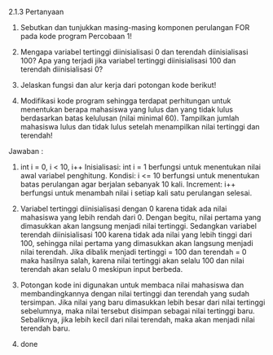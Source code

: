 2.1.3 Pertanyaan

1. Sebutkan dan tunjukkan masing-masing komponen perulangan FOR pada kode program
Percobaan 1!

2. Mengapa variabel tertinggi diinisialisasi 0 dan terendah diinisialisasi 100? Apa yang
terjadi jika variabel tertinggi diinisialisasi 100 dan terendah diinisialisasi 0?

3. Jelaskan fungsi dan alur kerja dari potongan kode berikut!

4. Modifikasi kode program sehingga terdapat perhitungan untuk menentukan berapa
mahasiswa yang lulus dan yang tidak lulus berdasarkan batas kelulusan (nilai minimal 60).
Tampilkan jumlah mahasiswa lulus dan tidak lulus setelah menampilkan nilai tertinggi
dan terendah!

Jawaban :

1. int i = 0, i < 10, i++ 
    Inisialisasi: int i = 1 berfungsi untuk menentukan nilai awal variabel penghitung.
    Kondisi: i <= 10 berfungsi untuk menentukan batas perulangan agar berjalan sebanyak 10 kali.
    Increment: i++ berfungsi untuk menambah nilai i setiap kali satu perulangan selesai.

2. Variabel tertinggi diinisialisasi dengan 0 karena tidak ada nilai mahasiswa yang lebih rendah dari 0. Dengan begitu, nilai pertama yang dimasukkan akan langsung menjadi nilai tertinggi. Sedangkan variabel terendah diinisialisasi 100 karena tidak ada nilai yang lebih tinggi dari 100, sehingga nilai pertama yang dimasukkan akan langsung menjadi nilai terendah.
Jika dibalik menjadi tertinggi = 100 dan terendah = 0 maka hasilnya salah, karena nilai tertinggi akan selalu 100 dan nilai terendah akan selalu 0 meskipun input berbeda.

3. Potongan kode ini digunakan untuk membaca nilai mahasiswa dan membandingkannya dengan nilai tertinggi dan terendah yang sudah tersimpan.
Jika nilai yang baru dimasukkan lebih besar dari nilai tertinggi sebelumnya, maka nilai tersebut disimpan sebagai nilai tertinggi baru. Sebaliknya, jika lebih kecil dari nilai terendah, maka akan menjadi nilai terendah baru.

4. done


